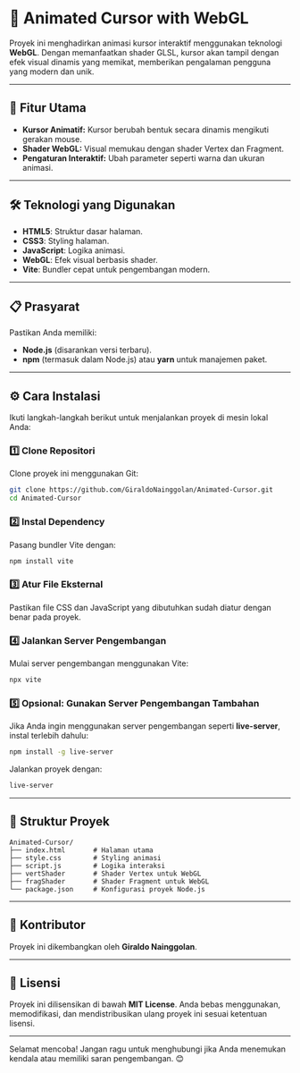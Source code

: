 
# 🎨 Animated Cursor with WebGL  

Proyek ini menghadirkan animasi kursor interaktif menggunakan teknologi **WebGL**. Dengan memanfaatkan shader GLSL, kursor akan tampil dengan efek visual dinamis yang memikat, memberikan pengalaman pengguna yang modern dan unik.  

---

## 🚀 Fitur Utama  
- **Kursor Animatif:** Kursor berubah bentuk secara dinamis mengikuti gerakan mouse.  
- **Shader WebGL:** Visual memukau dengan shader Vertex dan Fragment.  
- **Pengaturan Interaktif:** Ubah parameter seperti warna dan ukuran animasi.  

---

## 🛠️ Teknologi yang Digunakan  
- **HTML5**: Struktur dasar halaman.  
- **CSS3**: Styling halaman.  
- **JavaScript**: Logika animasi.  
- **WebGL**: Efek visual berbasis shader.  
- **Vite**: Bundler cepat untuk pengembangan modern.  

---

## 📋 Prasyarat  
Pastikan Anda memiliki:  
- **Node.js** (disarankan versi terbaru).  
- **npm** (termasuk dalam Node.js) atau **yarn** untuk manajemen paket.  

---

## ⚙️ Cara Instalasi  
Ikuti langkah-langkah berikut untuk menjalankan proyek di mesin lokal Anda:  

### 1️⃣ Clone Repositori  
Clone proyek ini menggunakan Git:  
```bash  
git clone https://github.com/GiraldoNainggolan/Animated-Cursor.git  
cd Animated-Cursor  
```  

### 2️⃣ Instal Dependency  
Pasang bundler Vite dengan:  
```bash  
npm install vite  
```  

### 3️⃣ Atur File Eksternal  
Pastikan file CSS dan JavaScript yang dibutuhkan sudah diatur dengan benar pada proyek.  

### 4️⃣ Jalankan Server Pengembangan  
Mulai server pengembangan menggunakan Vite:  
```bash  
npx vite  
```  

### 5️⃣ Opsional: Gunakan Server Pengembangan Tambahan  
Jika Anda ingin menggunakan server pengembangan seperti **live-server**, instal terlebih dahulu:  
```bash  
npm install -g live-server  
```  
Jalankan proyek dengan:  
```bash  
live-server  
```  

---

## 📂 Struktur Proyek  
```
Animated-Cursor/  
├── index.html       # Halaman utama  
├── style.css        # Styling animasi  
├── script.js        # Logika interaksi  
├── vertShader       # Shader Vertex untuk WebGL  
├── fragShader       # Shader Fragment untuk WebGL  
└── package.json     # Konfigurasi proyek Node.js  
```  

---

## 🤝 Kontributor  
Proyek ini dikembangkan oleh **Giraldo Nainggolan**.  

---

## 📜 Lisensi  
Proyek ini dilisensikan di bawah **MIT License**. Anda bebas menggunakan, memodifikasi, dan mendistribusikan ulang proyek ini sesuai ketentuan lisensi.  

---

Selamat mencoba! Jangan ragu untuk menghubungi jika Anda menemukan kendala atau memiliki saran pengembangan. 😊  

